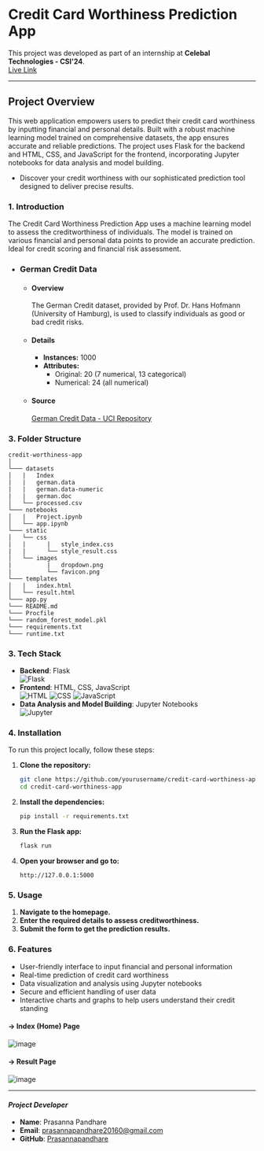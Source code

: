 # **Credit Card Worthiness Prediction App**
This project was developed as part of an internship at **Celebal Technologies - CSI'24**.  
<a href="https://credit-worthiness-app.onrender.com/" target="_blank">Live Link</a>

---

## **Project Overview**
This web application empowers users to predict their credit card worthiness by inputting financial and personal details. Built with a robust machine learning model trained on comprehensive datasets, the app ensures accurate and reliable predictions. The project uses Flask for the backend and HTML, CSS, and JavaScript for the frontend, incorporating Jupyter notebooks for data analysis and model building. 
- Discover your credit worthiness with our sophisticated prediction tool designed to deliver precise results.

### 1. Introduction
The Credit Card Worthiness Prediction App uses a machine learning model to assess the creditworthiness of individuals. The model is trained on various financial and personal data points to provide an accurate prediction. Ideal for credit scoring and financial risk assessment.
- ### German Credit Data
  - #### Overview
    The German Credit dataset, provided by Prof. Dr. Hans Hofmann (University of Hamburg), is used to classify individuals as good or bad credit risks.
  - #### Details
    - **Instances:** 1000
    - **Attributes:**
        - Original: 20 (7 numerical, 13 categorical)
        - Numerical: 24 (all numerical)
  - #### Source
    <a href="https://archive.ics.uci.edu/ml/datasets/Statlog+(German+Credit+Data)" target="_blank">German Credit Data - UCI Repository</a>

### 3. Folder Structure
```
credit-worthiness-app  
│
└─── datasets
│   |   Index
|   |   german.data
|   |   german.data-numeric
|   |   german.doc
│   └── processed.csv
└─── notebooks
│   |   Project.ipynb
│   └── app.ipynb
└─── static
│   └── css
|   |      |   style_index.css
|   |      └── style_result.css
│   └── images
|          |   dropdown.png
|          └── favicon.png
└─── templates
│   |   index.html
│   └── result.html
└─── app.py
└─── README.md
└─── Procfile
└─── random_forest_model.pkl
└─── requirements.txt
└─── runtime.txt

```

### 3. Tech Stack
  - **Backend**: Flask  
    ![Flask](https://img.shields.io/badge/Flask-000000?style=for-the-badge&logo=flask&logoColor=white)
  - **Frontend**: HTML, CSS, JavaScript  
    ![HTML](https://img.shields.io/badge/HTML5-E34F26?style=for-the-badge&logo=html5&logoColor=white) ![CSS](https://img.shields.io/badge/CSS3-1572B6?style=for-the-badge&logo=css3&logoColor=white)
    ![JavaScript](https://img.shields.io/badge/JavaScript-F7DF1E?style=for-the-badge&logo=javascript&logoColor=black)
  - **Data Analysis and Model Building**: Jupyter Notebooks  
    ![Jupyter](https://img.shields.io/badge/Jupyter-F37626?style=for-the-badge&logo=jupyter&logoColor=white)

### 4. Installation
  To run this project locally, follow these steps:
  1. **Clone the repository:**
      ```sh
      git clone https://github.com/yourusername/credit-card-worthiness-app.git
      cd credit-card-worthiness-app
      ```
  2. **Install the dependencies:**
      ```sh
      pip install -r requirements.txt
      ```
  3. **Run the Flask app:**
      ```sh
      flask run
      ```
  4. **Open your browser and go to:**
      ```
      http://127.0.0.1:5000
      ```

### 5. Usage
  1. **Navigate to the homepage.**
  2. **Enter the required details to assess creditworthiness.**
  3. **Submit the form to get the prediction results.**

### 6. Features
  - User-friendly interface to input financial and personal information
  - Real-time prediction of credit card worthiness
  - Data visualization and analysis using Jupyter notebooks
  - Secure and efficient handling of user data
  - Interactive charts and graphs to help users understand their credit standing

#### → Index (Home) Page
![image](https://github.com/user-attachments/assets/3227f0a1-ddec-4bc4-8427-39ebf3c137a1)
#### → Result Page
![image](https://github.com/user-attachments/assets/f4516185-06b8-43e6-836a-24cf11d8a897)

---    
#### *Project Developer*
- **Name**: Prasanna Pandhare  
- **Email**: prasannapandhare20160@gmail.com  
- **GitHub**: [Prasannapandhare](https://github.com/Prasannapandhare)
